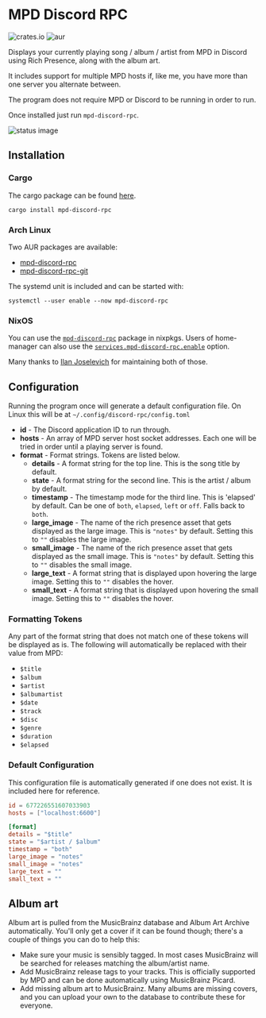 # MPD Discord RPC

![crates.io](https://img.shields.io/crates/v/mpd-discord-rpc)
![aur](https://img.shields.io/aur/version/mpd-discord-rpc-git)

Displays your currently playing song / album / artist from MPD in Discord using Rich Presence,
along with the album art.

It includes support for multiple MPD hosts if, like me, you have more than one server you alternate between.

The program does not require MPD or Discord to be running in order to run.

Once installed just run `mpd-discord-rpc`.

![status image](https://user-images.githubusercontent.com/5057870/174365384-f8ce4aae-cd99-4177-9304-da757206015a.png)

## Installation

### Cargo

The cargo package can be found [here](https://crates.io/crates/mpd-discord-rpc).

```
cargo install mpd-discord-rpc
```

### Arch Linux

Two AUR packages are available:

- [mpd-discord-rpc](https://aur.archlinux.org/packages/mpd-discord-rpc)
- [mpd-discord-rpc-git](https://aur.archlinux.org/packages/mpd-discord-rpc-git)

The systemd unit is included and can be started with:

```
systemctl --user enable --now mpd-discord-rpc 
```

### NixOS

You can use the [`mpd-discord-rpc`](https://search.nixos.org/packages?channel=unstable&show=mpd-discord-rpc&from=0&size=50&sort=relevance&type=packages&query=mpd-discord-rpc) package in nixpkgs. Users of home-manager can also use the [`services.mpd-discord-rpc.enable`](https://github.com/nix-community/home-manager/blob/master/modules/services/mpd-discord-rpc.nix) option.

Many thanks to [Ilan Joselevich](https://github.com/Kranzes) for maintaining both of those.

## Configuration

Running the program once will generate a default configuration file. On Linux this will be at `~/.config/discord-rpc/config.toml`

- **id** - The Discord application ID to run through. 
- **hosts** - An array of MPD server host socket addresses. 
    Each one will be tried in order until a playing server is found.
- **format** - Format strings. Tokens are listed below.
    - **details** - A format string for the top line. 
        This is the song title by default.
    - **state** - A format string for the second line. 
        This is the artist / album by default.
    - **timestamp** - The timestamp mode for the third line. 
        This is 'elapsed' by default.
        Can be one of `both`, `elapsed`, `left` or `off`. Falls back to `both`.
    - **large_image** - The name of the rich presence asset that gets displayed as the large image. This is `"notes"` by default. Setting this to `""` disables the large image.
    - **small_image** - The name of the rich presence asset that gets displayed as the small image. This is `"notes"` by default. Setting this to `""` disables the small image.
    - **large_text** - A format string that is displayed upon hovering the large image. Setting this to `""` disables the hover.
    - **small_text** - A format string that is displayed upon hovering the small image. Setting this to `""` disables the hover.

### Formatting Tokens

Any part of the format string that does not match one of these tokens will be displayed as is.
The following will automatically be replaced with their value from MPD:

- `$title`
- `$album`
- `$artist`
- `$albumartist`
- `$date`
- `$track`
- `$disc`
- `$genre`
- `$duration`
- `$elapsed`

### Default Configuration

This configuration file is automatically generated if one does not exist. 
It is included here for reference.

```toml
id = 677226551607033903
hosts = ["localhost:6600"]

[format]
details = "$title"
state = "$artist / $album"
timestamp = "both"
large_image = "notes"
small_image = "notes"
large_text = ""
small_text = ""
```

## Album art

Album art is pulled from the MusicBrainz database and Album Art Archive automatically. 
You'll only get a cover if it can be found though; there's a couple of things you can do to help this:

- Make sure your music is sensibly tagged. 
    In most cases MusicBrainz will be searched for releases matching the album/artist name.
- Add MusicBrainz release tags to your tracks. 
    This is officially supported by MPD and can be done automatically using MusicBrainz Picard.
- Add missing album art to MusicBrainz. 
    Many albums are missing covers, and you can upload your own to the database to contribute these for everyone.

